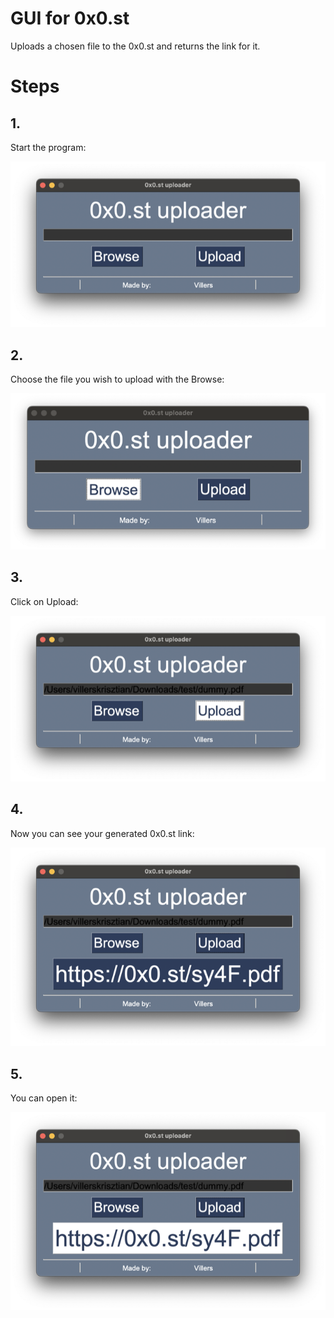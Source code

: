 # GUI for 0x0.st

Uploads a chosen file to the 0x0.st and returns the link for it.

# Steps

## 1.
Start the program:

![Screenshot 1](/misc/img/screen1.png)

## 2.
Choose the file you wish to upload with the Browse:

![Screenshot 1](/misc/img/screen2.png)

## 3.
Click on Upload:

![Screenshot 1](/misc/img/screen3.png)

## 4.
Now you can see your generated 0x0.st link:

![Screenshot 1](/misc/img/screen4.png)

## 5.
You can open it:

![Screenshot 1](/misc/img/screen5.png)